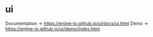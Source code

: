 # ui

Documentation -> https://enjine-io.github.io/ui/docs/ui.html
Demo -> https://enjine-io.github.io/ui/demo/index.html
